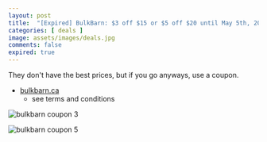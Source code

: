 ```yaml
---
layout: post
title:  "[Expired] BulkBarn: $3 off $15 or $5 off $20 until May 5th, 2024"
categories: [ deals ]
image: assets/images/deals.jpg
comments: false
expired: true
---
```


They don't have the best prices, but if you go anyways, use a coupon.

- [bulkbarn.ca](https://www.bulkbarn.ca/en/Coupons)
    - see terms and conditions


![bulkbarn coupon 3](https://www.bulkbarn.ca/BulkBarn/media/web_coupon/ENG_F0324_3OFF15.PNG)

![bulkbarn coupon 5](https://www.bulkbarn.ca/BulkBarn/media/web_coupon/ENG_F0324_5OFF20.PNG)




